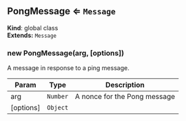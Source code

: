 <a name="PongMessage"></a>

## PongMessage ⇐ <code>Message</code>
**Kind**: global class  
**Extends:** <code>Message</code>  
<a name="new_PongMessage_new"></a>

### new PongMessage(arg, [options])
A message in response to a ping message.


| Param | Type | Description |
| --- | --- | --- |
| arg | <code>Number</code> | A nonce for the Pong message |
| [options] | <code>Object</code> |  |

